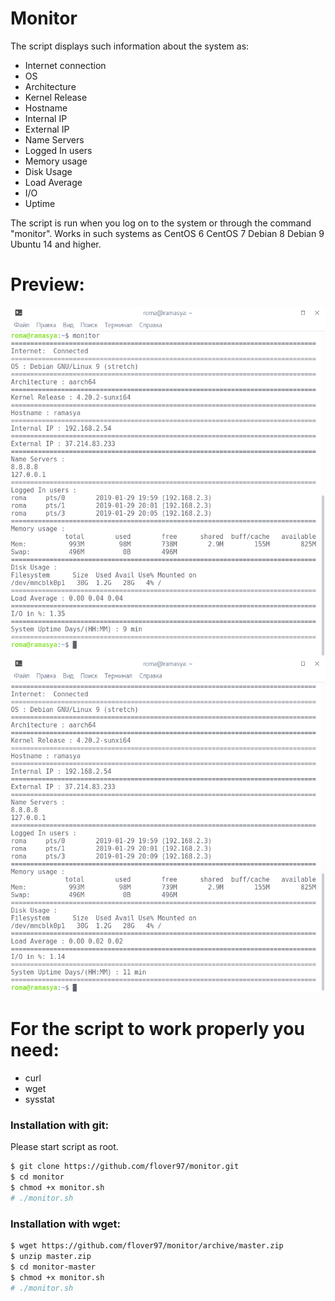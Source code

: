 # Monitor
The script displays such information about the system as:
  - Internet connection
  - OS
  - Architecture
  - Kernel Release
  - Hostname
  - Internal IP
  - External IP
  - Name Servers
  - Logged In users
  - Memory usage 
  - Disk Usage 
  - Load Average 
  - I/O 
  - Uptime
  
 The script is run when you log on to the system or through the command "monitor".
 Works in such systems as CentOS 6 CentOS 7 Debian 8 Debian 9 Ubuntu 14 and higher.
# Preview:
![Start as command](https://github.com/flover97/monitor/blob/master/monitor.png)
![startup at session entry](https://github.com/flover97/monitor/blob/master/monitor2.png)


# For the script to work properly you need:
  - curl
  - wget
  - sysstat

### Installation with git:
Please start script as root.
```sh
$ git clone https://github.com/flover97/monitor.git
$ cd monitor
$ chmod +x monitor.sh
# ./monitor.sh
```
### Installation with wget:
```sh
$ wget https://github.com/flover97/monitor/archive/master.zip
$ unzip master.zip
$ cd monitor-master
$ chmod +x monitor.sh
# ./monitor.sh
```
